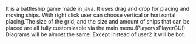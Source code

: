 It is a battleship game made in java. It uses drag and drop for placing and moving ships. With right click user can choose vertical or horizontal placing.The size of the grid, and the size and amount of ships that can be placed are all fully customizable via the main menu.(PlayervsPlayerGUI)
Diagrams will be almost the same. Except instead of user2 it will be bot.
